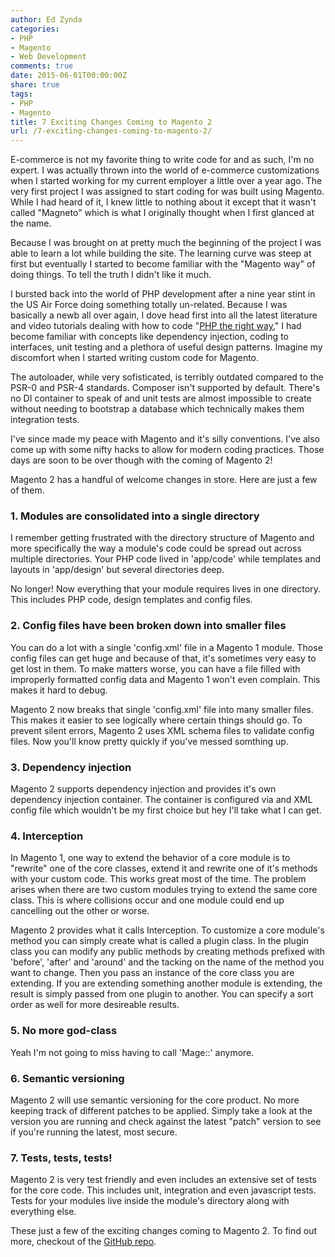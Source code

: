 ```yaml
---
author: Ed Zynda
categories:
- PHP
- Magento
- Web Development
comments: true
date: 2015-06-01T00:00:00Z
share: true
tags:
- PHP
- Magento
title: 7 Exciting Changes Coming to Magento 2
url: /7-exciting-changes-coming-to-magento-2/
---
```


E-commerce is not my favorite thing to write code for and as such, I'm no expert. I was actually thrown into the world of e-commerce customizations when I started working for my current employer a little over a year ago. The very first project I was assigned to start coding for was built using Magento. While I had heard of it, I knew little to nothing about it except that it wasn't called "Magneto" which is what I originally thought when I first glanced at the name.

Because I was brought on at pretty much the beginning of the project I was able to learn a lot while building the site. The learning curve was steep at first but eventually I started to become familiar with the "Magento way" of doing things. To tell the truth I didn't like it much.

I bursted back into the world of PHP development after a nine year stint in the US Air Force doing something totally un-related. Because I was basically a newb all over again, I dove head first into all the latest literature and video tutorials dealing with how to code "[PHP the right way.](http://www.phptherightway.com/)" I had become familiar with concepts like dependency injection, coding to interfaces, unit testing and a plethora of useful design patterns. Imagine my discomfort when I started writing custom code for Magento.

The autoloader, while very sofisticated, is terribly outdated compared to the PSR-0 and PSR-4 standards. Composer isn't supported by default. There's no DI container to speak of and unit tests are almost impossible to create without needing to bootstrap a database which technically makes them integration tests.

I've since made my peace with Magento and it's silly conventions. I've also come up with some nifty hacks to allow for modern coding practices. Those days are soon to be over though with the coming of Magento 2!

Magento 2 has a handful of welcome changes in store. Here are just a few of them.

### 1. Modules are consolidated into a single directory
I remember getting frustrated with the directory structure of Magento and more specifically the way a module's code could be spread out across multiple directories. Your PHP code lived in 'app/code' while templates and layouts in 'app/design' but several directories deep.

No longer! Now everything that your module requires lives in one directory. This includes PHP code, design templates and config files.

### 2. Config files have been broken down into smaller files
You can do a lot with a single 'config.xml' file in a Magento 1 module. Those config files can get huge and because of that, it's sometimes very easy to get lost in them. To make matters worse, you can have a file filled with improperly formatted config data and Magento 1 won't even complain. This makes it hard to debug.

Magento 2 now breaks that single 'config.xml' file into many smaller files. This makes it easier to see logically where certain things should go. To prevent silent errors, Magento 2 uses XML schema files to validate config files. Now you'll know pretty quickly if you've messed somthing up.

### 3. Dependency injection
Magento 2 supports dependency injection and provides it's own dependency injection container. The container is configured via and XML config file which wouldn't be my first choice but hey I'll take what I can get.

### 4. Interception
In Magento 1, one way to extend the behavior of a core module is to "rewrite" one of the core classes, extend it and rewrite one of it's methods with your custom code. This works great most of the time. The problem arises when there are two custom modules trying to extend the same core class. This is where collisions occur and one module could end up cancelling out the other or worse.

Magento 2 provides what it calls Interception. To customize a core module's method you can simply create what is called a plugin class. In the plugin class you can modify any public methods by creating methods prefixed with 'before', 'after' and 'around' and the tacking on the name of the method you want to change. Then you pass an instance of the core class you are extending. If you are extending something another module is extending, the result is simply passed from one plugin to another. You can specify a sort order as well for more desireable results.

### 5. No more god-class
Yeah I'm not going to miss having to call 'Mage::<whatever>' anymore.

### 6. Semantic versioning
Magento 2 will use semantic versioning for the core product. No more keeping track of different patches to be applied. Simply take a look at the version you are running and check against the latest "patch" version to see if you're running the latest, most secure.

### 7. Tests, tests, tests!
Magento 2 is very test friendly and even includes an extensive set of tests for the core code. This includes unit, integration and even javascript tests. Tests for your modules live inside the module's directory along with everything else.

These just a few of the exciting changes coming to Magento 2. To find out more, checkout of the [GitHub repo](https://github.com/magento/magento2).
